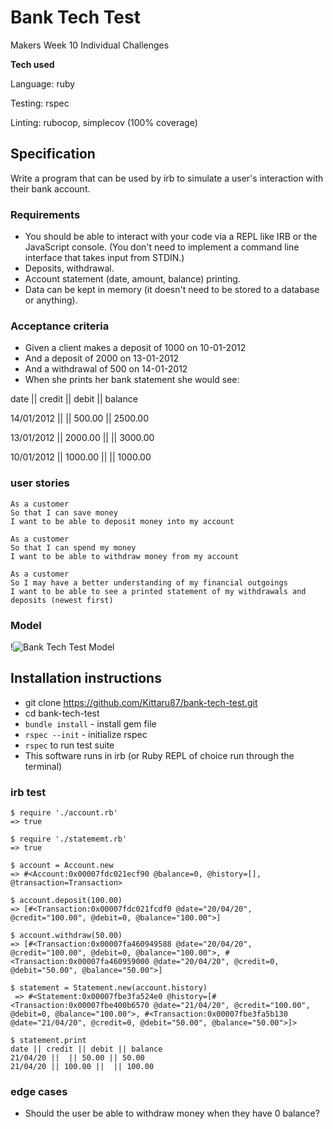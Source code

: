 # Bank Tech Test

Makers Week 10 Individual Challenges

**Tech used**

Language: ruby

Testing: rspec

Linting: rubocop, simplecov (100% coverage)

## Specification
Write a program that can be used by irb to simulate a user's interaction with their bank account.

### Requirements

* You should be able to interact with your code via a REPL like IRB or the JavaScript console. (You don't need to implement a command line interface that takes input from STDIN.)
* Deposits, withdrawal.
* Account statement (date, amount, balance) printing.
* Data can be kept in memory (it doesn't need to be stored to a database or anything).

### Acceptance criteria

* Given a client makes a deposit of 1000 on 10-01-2012
* And a deposit of 2000 on 13-01-2012
* And a withdrawal of 500 on 14-01-2012
* When she prints her bank statement she would see:

date || credit || debit || balance

14/01/2012 || || 500.00 || 2500.00

13/01/2012 || 2000.00 || || 3000.00

10/01/2012 || 1000.00 || || 1000.00

### user stories
```
As a customer
So that I can save money
I want to be able to deposit money into my account

As a customer
So that I can spend my money
I want to be able to withdraw money from my account

As a customer
So I may have a better understanding of my financial outgoings
I want to be able to see a printed statement of my withdrawals and deposits (newest first)
```
### Model

!![Bank Tech Test Model](tech-tests/Bank-TT/public/bank-tt-model.jpg)

## Installation instructions

* git clone https://github.com/Kittaru87/bank-tech-test.git
* cd bank-tech-test
* `bundle install` - install gem file
* `rspec --init` - initialize rspec
* `rspec` to run test suite
* This software runs in irb (or Ruby REPL of choice run through the terminal)

### irb test
```
$ require './account.rb'
=> true 

$ require './statememt.rb'
=> true 

$ account = Account.new
=> #<Account:0x00007fdc021ecf90 @balance=0, @history=[], @transaction=Transaction> 

$ account.deposit(100.00)
=> [#<Transaction:0x00007fdc021fcdf0 @date="20/04/20", @credit="100.00", @debit=0, @balance="100.00">] 

$ account.withdraw(50.00)
=> [#<Transaction:0x00007fa460949588 @date="20/04/20", @credit="100.00", @debit=0, @balance="100.00">, #<Transaction:0x00007fa460959000 @date="20/04/20", @credit=0, @debit="50.00", @balance="50.00">] 

$ statement = Statement.new(account.history)
 => #<Statement:0x00007fbe3fa524e0 @history=[#<Transaction:0x00007fbe400b6570 @date="21/04/20", @credit="100.00", @debit=0, @balance="100.00">, #<Transaction:0x00007fbe3fa5b130 @date="21/04/20", @credit=0, @debit="50.00", @balance="50.00">]> 

$ statement.print
date || credit || debit || balance
21/04/20 ||  || 50.00 || 50.00
21/04/20 || 100.00 ||  || 100.00
```

### edge cases
* Should the user be able to withdraw money when they have 0 balance?
